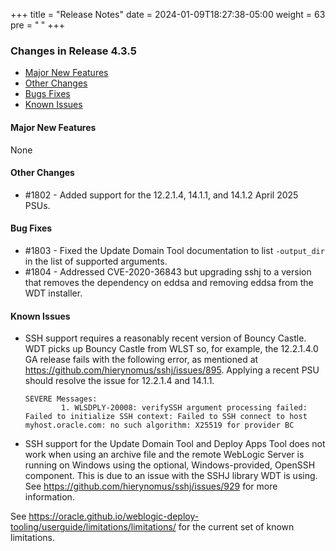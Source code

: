 +++
title = "Release Notes"
date = 2024-01-09T18:27:38-05:00
weight = 63
pre = "<b> </b>"
+++


### Changes in Release 4.3.5
- [Major New Features](#major-new-features)
- [Other Changes](#other-changes)
- [Bugs Fixes](#bug-fixes)
- [Known Issues](#known-issues)


#### Major New Features
None

#### Other Changes
- #1802 - Added support for the 12.2.1.4, 14.1.1, and 14.1.2 April 2025 PSUs.

#### Bug Fixes
- #1803 - Fixed the Update Domain Tool documentation to list `-output_dir` in the list of supported arguments. 
- #1804 - Addressed CVE-2020-36843 but upgrading sshj to a version that removes the dependency on eddsa and
          removing eddsa from the WDT installer.

#### Known Issues
- SSH support requires a reasonably recent version of Bouncy Castle.  WDT picks up Bouncy Castle from WLST so, for example,
  the 12.2.1.4.0 GA release fails with the following error, as mentioned at https://github.com/hierynomus/sshj/issues/895.
  Applying a recent PSU should resolve the issue for 12.2.1.4 and 14.1.1.

  ```shell
  SEVERE Messages:
          1. WLSDPLY-20008: verifySSH argument processing failed: Failed to initialize SSH context: Failed to SSH connect to host myhost.oracle.com: no such algorithm: X25519 for provider BC
  ```

- SSH support for the Update Domain Tool and Deploy Apps Tool does not work when using an archive file and the remote 
  WebLogic Server is running on Windows using the optional, Windows-provided, OpenSSH component.  This is due to an
  issue with the SSHJ library WDT is using.  See https://github.com/hierynomus/sshj/issues/929 for more information.

See https://oracle.github.io/weblogic-deploy-tooling/userguide/limitations/limitations/ for the current set of known limitations.
